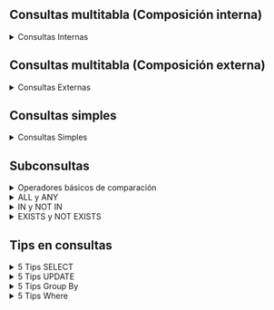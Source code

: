 ## Consultas multitabla (Composición interna)

<details> 
<summary>Consultas Internas</summary>

1. Obtén un listado con el nombre de cada cliente y el nombre y apellido de su representante de ventas.

   ```sql
   SELECT
   c.nombre_cliente AS NombreCliente,
   CONCAT(e.nombre, ' ', e.apellido1) AS NombreRepresentanteVentas,
   FROM cliente c
   JOIN  eempleado ON c.codigo_empleado_rep_ventas = e.codigo_empleado;
   ```

2. Muestra el nombre de los clientes que hayan realizado pagos junto con el nombre de sus representantes de ventas.

   ```sql
   SELECT distinct
   c.nombre_cliente AS NombreCliente,
   CONCAT(e.nombre, ' ', e.apellido1) AS NombreRepresentanteVentas
   FROM cliente c
   JOIN pago p ON c.codigo_cliente = p.codigo_cliente
   JOIN empleado e ON c.codigo_empleado_rep_ventas = e.codigo_empleado;
   ```

3. Muestra eI nombre de los clientes que no hayan realizado pagos junto con eI nombre de sus representantes de ventas

   ```sql
   SELECT
   c.nombre_cliente AS NombreCliente,
   CONCAT(e.nombre, ' ', e.apellido1) AS NombreRepresentanteVentas
   FROM cliente c
   LEFT JOIN empleado e ON c.codigo_empleado_rep_ventas = e.codigo_empleado
   LEFT JOIN pago p ON c.codigo_cliente = p.codigo_cliente
   WHERE p.codigo_cliente is NULL;
   ```

4. Devuelve el nombre de los clientes que han hecho pagos y el nombre de sus representantes junto con la ciudad de la oficina a la que pertenece el representante.

   ```sql
      SELECT
     c.nombre_cliente AS NombreCliente,
     CONCAT(e.nombre, ' ', e.apellido1) AS NombreRepresentanteVentas,
     o.ciudad AS Ciudad
   FROM cliente c
   LEFT JOIN empleado e ON c.codigo_empleado_rep_ventas = e.codigo_empleado
   INNER JOIN pago p ON c.codigo_cliente = p.codigo_cliente
   INNER JOIN oficina o ON e.codigo_oficina = o.codigo_oficina;
   ```

5. Devuelve el nombre de los clientes que no hayan hecho pagos y el nombre de sus representantes junto con la ciudad de la oficina a la que pertenece el representante.

   ```sql
   SELECT DISTINCT
     c.nombre_cliente AS NombreCliente,
     CONCAT(e.nombre, ' ', e.apellido1) AS NombreRepresentanteVentas,
     o.ciudad AS Ciudad
   FROM cliente c
   LEFT JOIN pago p ON c.codigo_cliente = p.codigo_cliente
   JOIN empleado e ON c.codigo_empleado_rep_ventas = e.codigo_empleado
   JOIN oficina o ON o.codigo_oficina = e.codigo_oficina
   WHERE p.codigo_cliente is NULL
   ```

6. Lista la dirección de las oficinas que tengan clientes en Fuenlabrada.

   ```sql
   SELECT DISTINCT
     c.nombre_cliente AS NombreCliente, c.ciudad AS Ciudad_Cielnte, o.linea_direccion1 AS Direccion_Oficina
   FROM cliente c
   JOIN empleado e ON c.codigo_empleado_rep_ventas = e.codigo_empleado
   JOIN oficina o ON o.codigo_oficina = e.codigo_oficina
   WHERE c.ciudad = "Fuenlabrada";
   ```

7. Devuelve el nombre de los clientes y el nombre de sus representantes junto con la ciudad de la oficina a la que pertenece el representante.

   ```sql
   SELECT
   c.nombre_cliente AS Nombre_Cliente,
   e.nombre AS Nombre_Representanre,
   o.ciudad AS Ciudad_Oficina_Representante
   FROM cliente c
   JOIN empleado e ON c.codigo_empleado_rep_ventas = e.codigo_empleado
   JOIN oficina o ON e.codigo_oficina = o.codigo_oficina;
   ```

8. Devuelve un listado con el nombre de los empleados junto con el nombre de sus jefes.

   ```sql
   SELECT
     CONCAT(e1.nombre, ' ', e1.apellido1) AS NombreEmpleado,
     CONCAT(e2.nombre, ' ', e2.apellido1) AS NombreJefe
   FROM empleado e1
   LEFT JOIN empleado e2 ON e1.codigo_jefe = e2.codigo_empleado;
   ```

9. Devuelve un listado que muestre el nombre de cada empleados, el nombre de su jefe y el nombre del jefe de sus jefe.

   ```sql
   SELECT
     e1.codigo_empleado AS CodigoEmpleado,
     CONCAT(e1.nombre, ' ', e1.apellido1) AS NombreEmpleado,
     CONCAT(e2.nombre, ' ', e2.apellido1) AS NombreJefe,
     CONCAT(e3.nombre, ' ', e3.apellido1) AS NombreJefeDelJefe
   FROM empleado e1
   LEFT JOIN empleado e2 ON e1.codigo_jefe = e2.codigo_empleado
   LEFT JOIN empleado e3 ON e2.codigo_jefe = e3.codigo_empleado;
   ```

10. Devuelve el nombre de los clientes a los que no se les ha entregado a tiempo un pedido.

    ```sql
    SELECT DISTINCT c.nombre_cliente AS NombreCliente
    FROM cliente c
    INNER JOIN pedido p ON c.codigo_cliente = p.codigo_cliente
    WHERE p.fecha_entrega > p.fecha_esperada;
    ```

11. Devuelve un listado de las diferentes gamas de producto que ha comprado cada cliente.

   ```sql
      SELECT DISTINCT
         c.nombre_cliente AS NombreCliente,
         g.gama AS GamaProducto
      FROM cliente c
      JOIN pedido p ON c.codigo_cliente = p.codigo_cliente
      JOIN detalle_pedido dp ON p.codigo_pedido = dp.codigo_pedido
      JOIN producto pr ON dp.codigo_producto = pr.codigo_producto
      JOIN gama_producto g ON pr.gama = g.gama
      GROUP BY c.nombre_cliente, g.gama;
   ```

</details>

## Consultas multitabla (Composición externa)

<details> 
<summary>Consultas Externas</summary>

1. Devuelve un listado que muestre solamente los clientes que no han realizado ningún pago.
   
   ```sql
   SELECT 
   c.codigo_cliente AS Codigo, 
   c.nombre_cliente AS Cliente 
   FROM cliente c 
   LEFT JOIN pago p ON c.codigo_cliente = p.codigo_cliente 
   WHERE p.codigo_cliente IS NULL;
   ```
2. Devuelve un listado que muestre solamente los clientes que no han realizado ningún pedido.
   
   ```sql
   SELECT 
   c.codigo_cliente AS Codigo, 
   c.nombre_cliente AS Cliente 
   FROM cliente c 
   LEFT JOIN pedido p ON c.codigo_cliente = p.codigo_cliente 
   WHERE p.codigo_cliente IS NULL;
   ```
3. Devuelve un listado que muestre los clientes que no han realizado ningún pago y los que no han realizado ningún pedido.
   
   ```sql
   SELECT 
   c.codigo_cliente AS Codigo, 
   c.nombre_cliente AS Cliente 
   FROM cliente c 
   LEFT JOIN pago p ON c.codigo_cliente = p.codigo_cliente 
   LEFT JOIN pedido pd ON c.codigo_cliente = pd.codigo_cliente 
   WHERE p.codigo_cliente IS NULL AND pd.codigo_cliente IS NULL;
   ```
4. Devuelve un listado que muestre solamente los empleados que no tienen una oficina asociada.
   
   ```sql
   SELECT e.codigo_empleado AS Codigo, 
   CONCAT (e.nombre,' ',e.apellido1,' ',e.apellido2) AS Empleado 
   FROM empleado e 
   LEFT JOIN oficina o ON e.codigo_oficina = o.codigo_oficina 
   WHERE e.codigo_oficina IS NULL;
   ```
5. Devuelve un listado que muestre solamente los empleados que no tienen un cliente asociado.
   
   ```sql
   SELECT 
   e.codigo_empleado AS Codigo, 
   CONCAT (e.nombre,' ',e.apellido1,' ',e.apellido2) AS Empleado
   FROM empleado e 
   LEFT JOIN cliente c ON e.codigo_empleado = c.codigo_empleado_rep_ventas 
   WHERE c.codigo_empleado_rep_ventas IS NULL;
   ```
6. Devuelve un listado que muestre solamente los empleados que no tienen un cliente asociado junto con los datos de la oficina donde trabajan.
   
   ```sql
   SELECT 
   e.codigo_empleado AS Codigo, 
   CONCAT (e.nombre,' ',e.apellido1,' ',e.apellido2) AS Empleado, 
   o.telefono AS Telefono_Oficina, 
   o.ciudad AS Ciudad, 
   o.pais AS País 
   FROM empleado e 
   LEFT JOIN cliente c ON e.codigo_empleado = c.codigo_empleado_rep_ventas 
   INNER JOIN oficina o ON e.codigo_oficina = o.codigo_oficina  
   WHERE c.codigo_empleado_rep_ventas IS NULL ;
   ```
7. Devuelve un listado que muestre los empleados que no tienen una oficina asociada y los que no tienen un cliente asociado.
   
   ```sql
   SELECT 
   CONCAT(e.nombre, ' ', e.apellido1, ' ', e.apellido2) AS Empleado 
   FROM empleado e 
   LEFT JOIN cliente c ON e.codigo_empleado = c.codigo_empleado_rep_ventas 
   WHERE e.codigo_oficina IS NULL AND c.codigo_empleado_rep_ventas IS NULL;
   ```
8. Devuelve un listado de los productos que nunca han aparecido en un pedido.
   
   ```sql
   SELECT 
   p.codigo_producto AS Codigo,
   p.nombre AS Producto 
   FROM producto p 
   LEFT JOIN detalle_pedido d ON p.codigo_producto = d.codigo_producto 
   WHERE d.codigo_producto IS  NULL;
   ```
9. Devuelve un listado de los productos que nunca han aparecido en un pedido. El resultado debe mostrar el nombre, la descripción y la imagen del producto.
   
   ```sql
   SELECT 
   p.codigo_producto AS Codigo,
   p.nombre AS Producto,
   p.descripcion AS Descripción, 
   g.imagen AS Imagen_Gama 
   FROM producto p 
   LEFT JOIN detalle_pedido d ON p.codigo_producto = d.codigo_producto 
   INNER JOIN gama_producto g ON p.gama = g.gama 
   WHERE d.codigo_producto IS  NULL;
   ```
10. Devuelve las oficinas donde no trabajan ninguno de los empleados que hayan sido los representantes de ventas de algún cliente que haya realizado la compra de algún producto de la gama Frutales.
    
    ```sql
    select distinct 
    o.codigo_oficina AS Codigo_Oficina, 
    e.nombre AS Nombre
    from oficina o
    left join empleado e on o.codigo_oficina = e.codigo_oficina
    left join cliente c on e.codigo_empleado = c.codigo_empleado_rep_ventas
    left join pedido p on c.codigo_cliente = p.codigo_cliente
    left join detalle_pedido dp on p.codigo_pedido = dp.codigo_pedido
    left join producto pr ON dp.codigo_producto = pr.codigo_producto
    where pr.gama = 'Frutales' and c.codigo_empleado_rep_ventas is not null
    and e.codigo_empleado is not null
    and c.codigo_cliente is not null
    and p.codigo_pedido is not null
    and dp.codigo_pedido is not null
    and pr.codigo_producto is not null
    and o.codigo_oficina is not null;
    ```
11. Devuelve un listado con los clientes que han realizado algún pedido pero no han realizado ningún pago.
    
    ```sql
    SELECT DISTINCT 
    c.codigo_cliente AS Codigo,
    c.nombre_cliente AS Cliente
    FROM cliente c
    INNER JOIN pedido p ON c.codigo_cliente = p.codigo_cliente
    LEFT JOIN pago pg ON c.codigo_cliente = pg.codigo_cliente
    WHERE pg.codigo_cliente IS NULL;
    ```
12. Devuelve un listado con los datos de los empleados que no tienen clientes asociados y el nombre de su jefe asociado.
    
    ```sql
    SELECT 
    e.codigo_empleado AS Codigo_empleado, 
    CONCAT (e.nombre, ' ', e.apellido1, ' ', e.apellido2) AS Empleado
    FROM empleado e
    LEFT JOIN cliente c ON e.codigo_empleado = c.codigo_empleado_rep_ventas
    WHERE c.codigo_empleado_rep_ventas IS NULL;
    ```
</details>

## Consultas simples

<details> 
<summary>Consultas Simples</summary>

1. Devuelve un listado con el código de oficina y la ciudad donde hay oficinas.

```sql
SELECT codigo_oficina, ciudad
FROM oficina;
```

2. Devuelve un listado con la ciudad y el teléfono de las oficinas de España.

```sql
SELECT ciudad, telefono
FROM oficina
WHERE pais = 'España';
```

3. Devuelve un listado con el nombre, apellidos y email de los empleados cuyo jefe tiene un código de jefe igual a 7.

```sql
SELECT nombre, apellido1, apellido2, email
FROM empleado
WHERE codigo_jefe = 7;
```

4. Devuelve el nombre del puesto, nombre, apellidos y email del jefe de la empresa.

```sql
SELECT puesto, 
CONCAT(nombre,' ',apellido1,' ', apellido2),
email
FROM empleado;
```

5. Devuelve un listado con el nombre, apellidos y puesto de aquellos empleados que no sean representantes de ventas.

```sql
SELECT  
CONCAT(nombre,' ',apellido1,' ', apellido2) AS Nombre,
puesto
FROM empleado
WHERE puesto != 'Representante Ventas';
```

6. Devuelve un listado con el nombre de todos los clientes españoles.

```sql
SELECT nombre_cliente
FROM cliente
WHERE pais = 'España';
```

7. Devuelve un listado con los distintos estados por los que puede pasar un pedido.

```sql
SELECT DISTINCT estado
FROM pedido;
```

8. Devuelve un listado con el código de cliente de aquellos clientes que realizaron algún pago en 2008.

Utilizando la función YEAR de MySQL:

```sql
SELECT DISTINCT codigo_cliente
FROM pago
WHERE YEAR(fecha_pago) = 2008;
```

Utilizando la función DATE_FORMAT MySQL:

```sql
SELECT DISTINCT codigo_cliente
FROM pago
WHERE DATE_FORMAT(fecha_pago, '%Y') = '2008';
```

Sin utilizar ninguna de las funciones anteriores:

```sql
SELECT DISTINCT codigo_cliente
FROM pago
WHERE fecha_pago >= '2008-01-01' AND fecha_pago < '2009-01-01';
```

9. Devuelve un listado con el código de pedido, código de cliente, fecha esperada y fecha de entrega de los pedidos que no han sido entregados a tiempo.

```sql
SELECT codigo_pedido, codigo_cliente, fecha_esperada, fecha_entrega
FROM pedido
WHERE fecha_entrega > fecha_esperada;
```

10. Devuelve un listado con el código de pedido, código de cliente, fecha esperada y fecha de entrega de los pedidos cuya fecha de entrega ha sido al menos dos días antes de la fecha esperada.

Utilizando la función ADDDATE de MySQL:

```sql
SELECT codigo_pedido, codigo_cliente, fecha_esperada, fecha_entrega
FROM pedido
WHERE fecha_entrega < ADDDATE(fecha_esperada, -2);
```

Utilizando la función DATEDIFF de MySQL:

```sql
SELECT codigo_pedido, codigo_cliente, fecha_esperada, fecha_entrega
FROM pedido
WHERE DATEDIFF(fecha_esperada, fecha_entrega) >= 2;
```

No es posible resolver esta consulta utilizando el operador de suma + o resta - directamente en MySQL.

11. Devuelve un listado de todos los pedidos que fueron rechazados en 2009.

```sql
SELECT *
FROM pedido
WHERE estado = 'Rechazado' AND YEAR(fecha_pedido) = 2009;
```

12. Devuelve un listado de todos los pedidos que han sido entregados en el mes de enero de cualquier año.

```sql
SELECT *
FROM pedido
WHERE MONTH(fecha_entrega) = 1;
```

13. Devuelve un listado con todos los pagos que se realizaron en el año 2008 mediante Paypal. Ordene el resultado de mayor a menor.

```sql
SELECT *
FROM pago
WHERE YEAR(fecha_pago) = 2008 AND forma_pago = 'Paypal'
ORDER BY total DESC;
```

14. Devuelve un listado con todas las formas de pago que aparecen en la tabla pago. Tenga en cuenta que no deben aparecer formas de pago repetidas.

```sql
SELECT DISTINCT forma_pago
FROM pago;
```

15. Devuelve un listado con todos los productos que pertenecen a la gama ornamentales y que tienen más de 100 unidades en stock. El listado deberá estar ordenado por su precio de venta, mostrando en primer lugar los de mayor precio.

```sql
SELECT *
FROM producto
WHERE gama = 'Ornamentales' AND cantidad_en_stock > 100
ORDER BY precio_venta DESC;
```

16. Devuelve un listado con todos los clientes que sean de la ciudad de Madrid y cuyo representante de ventas tenga el código de empleado 11 o 30.

```sql
SELECT *
FROM cliente
WHERE ciudad = 'Madrid'
AND codigo_empleado_rep_ventas IN (11, 30);
```

</details>

## Subconsultas

<details> 
<summary>Operadores básicos de comparación</summary>

1. Devuelve el nombre del cliente con mayor límite de crédito.

   ```sql
   SELECT 
   nombre_cliente AS Nombre,
   limite_credito AS Limite_Credito
   FROM cliente
   WHERE limite_credito = (
   SELECT MAX(limite_credito )
   FROM cliente 
   );
   ```

2. Devuelve el nombre del producto que tenga el precio de venta más caro.

   ```sql
   SELECT 
   nombre AS Nombre,
   precio_venta AS Precio_De_Venta
   FROM producto
   WHERE precio_venta = (
   SELECT MAX(precio_venta)
   FROM producto
   );
   ```

3. Devuelve el nombre del producto del que se han vendido más unidades. (Tenga en cuenta que tendrá que calcular cuál es el número total de unidades que se han vendido de cada producto a partir de los datos de la tabla `detalle_pedido`)

   ```sql
   SELECT p.nombre
   FROM producto p
   JOIN detalle_pedido dp ON p.codigo_producto = dp.codigo_producto
   GROUP BY p.nombre
   ORDER BY SUM(dp.cantidad) DESC
   LIMIT 1;
   
   ```

4. Los clientes cuyo límite de crédito sea mayor que los pagos que haya realizado. (Sin utilizar `INNER JOIN`).

   ```sql
   SELECT *
   FROM cliente
   WHERE limite_credito > (
      SELECT COALESCE(SUM(total), 0)
      FROM pago
      WHERE pago.codigo_cliente = cliente.codigo_cliente
   );
   ```

5. Devuelve el producto que más unidades tiene en stock.

   ```sql
   SELECT nombre, cantidad_en_stock
   FROM producto
   WHERE cantidad_en_stock = (
      SELECT MAX(cantidad_en_stock)
      FROM producto
   );
   ```

6. Devuelve el producto que menos unidades tiene en stock.

   ```sql
   SELECT *
   FROM producto
   WHERE cantidad_en_stock = (
      SELECT MIN(cantidad_en_stock)
      FROM producto
   );    
   ```

7. Devuelve el nombre, los apellidos y el email de los empleados que están a cargo de **Alberto Soria**.

   ```sql
   SELECT e.nombre, e.apellido1, e.apellido2, e.email
   FROM empleado e
   WHERE e.codigo_jefe = (
      SELECT codigo_empleado
      FROM empleado
      WHERE nombre = 'Alberto' AND apellido1 = 'Soria'
   );
   ```

</details> 

<details>
<summary>ALL y ANY</summary>

1. Devuelve el nombre del cliente con mayor límite de crédito.
   
   ```sql
   SELECT nombre_cliente
   FROM cliente
   WHERE limite_credito >= ALL (
      SELECT limite_credito
      FROM cliente
   );
   ```

2. Devuelve el nombre del producto que tenga el precio de venta más caro.
   
   ```sql
   SELECT nombre
   FROM producto
   WHERE precio_venta = (
      SELECT MAX(precio_venta)
      FROM producto
   );  
   ```

3. Devuelve el producto que menos unidades tiene en stock.
   
   ```sql
   SELECT nombre as Producto
   FROM producto
   WHERE cantidad_en_stock = (
      SELECT MIN(cantidad_en_stock)
      FROM producto
   );
   ```
</details>

<details>
<summary>IN y NOT IN</summary>

1. Devuelve el nombre, apellido1 y cargo de los empleados que no representen a ningún cliente.
   
   ```sql
   SELECT nombre, apellido1, puesto
   FROM empleado
   WHERE codigo_empleado NOT IN (
      SELECT DISTINCT codigo_empleado_rep_ventas
      FROM cliente
      WHERE codigo_empleado_rep_ventas IS NOT NULL
   );
   ```

2. Devuelve un listado que muestre solamente los clientes que no han realizado ningún pago.
   
   ```sql
   SELECT *
   FROM cliente
   WHERE codigo_cliente NOT IN (
      SELECT DISTINCT codigo_cliente
      FROM pago
   );  
   ```

3. Devuelve un listado que muestre solamente los clientes que sí han realizado algún pago.
   
   ```sql
   SELECT *
   FROM cliente
   WHERE codigo_cliente IN (
      SELECT DISTINCT codigo_cliente
      FROM pago
   );
   ```

4. Devuelve un listado de los productos que nunca han aparecido en un pedido.
   
   ```sql
   SELECT *
   FROM producto
   WHERE codigo_producto NOT IN (
      SELECT DISTINCT codigo_producto
      FROM detalle_pedido
   );
   ```

5. Devuelve el nombre, apellidos, puesto y teléfono de la oficina de aquellos empleados que no sean representante de ventas de ningún cliente.
   
   ```sql
   SELECT e.nombre, e.apellido1, e.puesto, o.telefono
   FROM empleado e
   JOIN oficina o ON e.codigo_oficina = o.codigo_oficina
   WHERE e.codigo_empleado NOT IN (
      SELECT DISTINCT codigo_empleado_rep_ventas
      FROM cliente
      WHERE codigo_empleado_rep_ventas IS NOT NULL
   );  
   ```

6. Devuelve las oficinas donde **no trabajan** ninguno de los empleados que hayan sido los representantes de ventas de algún cliente que haya realizado la compra de algún producto de la gama `Frutales`.
   
   ```sql
   SELECT * 
   FROM oficina
   WHERE codigo_oficina NOT IN (
      SELECT DISTINCT e.codigo_oficina
      FROM empleado e
      JOIN cliente c ON e.codigo_empleado = c.codigo_empleado_rep_ventas
      JOIN pedido p ON c.codigo_cliente = p.codigo_cliente
      JOIN detalle_pedido dp ON p.codigo_pedido = dp.codigo_pedido
      JOIN producto pr ON dp.codigo_producto = pr.codigo_producto
      WHERE pr.gama = 'Frutales'
   );
   ```

7. Devuelve un listado con los clientes que han realizado algún pedido pero no han realizado ningún pago.
   
   ```SQL
   SELECT *
   FROM cliente
   WHERE codigo_cliente IN (
      SELECT DISTINCT p.codigo_cliente
      FROM pedido p
   ) AND codigo_cliente NOT IN (
      SELECT DISTINCT codigo_cliente
      FROM pago
   );
   ```

</details>

<details>
<summary>EXISTS y NOT EXISTS</summary>

1. Devuelve un listado que muestre solamente los clientes que no han realizado ningún pago.

```sql
SELECT *
FROM cliente c
WHERE EXISTS (
   SELECT 1
   FROM pago p
   WHERE c.codigo_cliente = p.codigo_cliente
);
```

2. Devuelve un listado que muestre solamente los clientes que sí han realizado algún pago.

```SQL
SELECT *
   FROM cliente c
   WHERE EXISTS (
      SELECT 1
      FROM pago p
      WHERE c.codigo_cliente = p.codigo_cliente
);
```

3. Devuelve un listado de los productos que nunca han aparecido en un pedido.

```SQL
SELECT *
FROM producto pr
WHERE NOT EXISTS (
      SELECT 1
      FROM detalle_pedido dp
      WHERE pr.codigo_producto = dp.codigo_producto
);
```

4. Devuelve un listado de los productos que han aparecido en un pedido alguna vez.

```SQL
SELECT *
   FROM producto pr
   WHERE EXISTS (
      SELECT 1
      FROM detalle_pedido dp
      WHERE pr.codigo_producto = dp.codigo_producto
);
```
</details>

## Tips en consultas

<details>
<summary>5 Tips SELECT</summary>

1. Uso del CASE en select
   ```sql
   select 
   puesto,
   case 
   when puesto = 'Representante Ventas' then 001 
   when puesto = 'Secretaria' then 002
   else 003 end as CodigoPuesto
   from empleado;
   ```
2. Uso de operaciones ariteticas con select

   ```sql
   select
   precio_venta, precio_proveedor,
   (precio_venta - precio_proveedor) AS Diferencia_entre_precios
   from producto;
   ```
3. Insertar datos en una tabla con select

   ```sql
   select nombre, codigo_jefe, 
   3213581364 as telefono 
   from empleado
   where codigo_jefe = 1;
   ```

4. Tipo de subconsulta usando select y relacionando tablas

   ```sql
   select p.nombre,
	(select count(dp.codigo_pedido)
	from detalle_pedido dp
   where p.codigo_producto = dp.codigo_producto) AS Pedidos_pro_producto
   from producto p;
   ```
5. Consulta sobre consulta
```SQL
    select nombre, Total from
        (select e.nombre, count(e.codigo_empleado) as Total
        from cliente c
        join empleado e on c.codigo_empleado_rep_ventas = e.codigo_empleado
        group by e.nombre) as tabla 
    where tabla.Total > 3;
```

</details>

</details>

<details>
<summary>5 Tips UPDATE</summary>

1. Editar usando un valor ya guardado

   Sumar 10 a la cantidad de stock en los producto

   ```sql   
   UPDATE producto set cantidad_en_stock = cantidad_en_stock + 10;
   ```
2. Uso de operaciones ariteticas con select

   ```sql
   select
   precio_venta, precio_proveedor,
   (precio_venta - precio_proveedor) AS Diferencia_entre_precios
   from producto;
   ```
3. Insertar datos en una tabla con select

   ```sql
   select nombre, codigo_jefe, 
   3213581364 as telefono 
   from empleado
   where codigo_jefe = 1;
   ```

4. Tipo de subconsulta usando select y relacionando tablas

   ```sql
   select p.nombre,
	(select count(dp.codigo_pedido)
	from detalle_pedido dp
   where p.codigo_producto = dp.codigo_producto) AS Pedidos_pro_producto
   from producto p;
   ```
5.

</details>

<details>
<summary> 5 Tips Group By </summary>

1. Utilizacion de group Basica
   ```SQL
      select c.pais, count(*) as Numero_clientes
      from cliente c
      join pago p on p.codigo_cliente = c.codigo_cliente
      group by  c.pais;
   ```

2. Filtrar los paises que empiecen con una letra y utilizacion de HAVING
   ```SQL
      select c.pais, count(*) as Total
      from cliente c
      where substring(c.pais, 1, 1) = 'u' 
      group by c.pais
      having count(*) > 2;
   ``` 

3. Cuenta cuantos paises empiezan por cada letra hay en cada letra 
   ```SQL
      select substring(c.pais, 1, 1) as Primeraletra, count(*) as Total
      from cliente c
      group by c.pais;
   ```

4. une 2 tablas y las agrupa contando el total de cada una

   ```SQL

      select Columna, count(*) as Total 
      from
         (select p.forma_pago as Columna 
         from cliente c
         join pago p on p.codigo_cliente = c.codigo_cliente
         union all
         select c.pais As Columna 
         from cliente c) as mitabla
      group by Columna ;
   ```

5. Concatenar resultados de agrupamiento
   ```SQL
      select
      p.forma_pago, 
      GROUP_CONCAT(c.pais order by c.pais desc SEPARATOR ', ') as pais
      from cliente c
      JOIN pago p on p.codigo_cliente = c.codigo_cliente
      GROUP by p.forma_pago;
   ```
</details>

<details>

<summary>5 Tips Where </summary>

1. Not in, cuando queremos que no muestre los codigos que le ponemos 
   ```SQL
      select codigo_cliente, nombre_cliente
      from cliente
      where codigo_cliente not in (1, 2, 4, 8, 9);
   ```

2. subconsulta
   ```SQL
      select * 
      from oficina o
      where (
         select count(*)
         from empleado e
         where e.codigo_oficina = o.codigo_oficina
      )>4;
   ```

3.  Editar obteniendo el valor por subconsulta
   ```SQL 

      select nombre_cliente 
      from cliente 
      where nombre_cliente REGEXP '[aieo]$';
   ```

4. Regex
   ```SQL

      select * 
      from pago where (
               select pais 
               from cliente 
               where cliente.codigo_cliente  = pago.codigo_cliente ) 
      <> 'France';
   ```

5. In y subconsulta
   ```SQL
      select nombre_cliente 
      from cliente
      where codigo_empleado_rep_ventas IN (
         select codigo_empleado 
         from empleado 
         where apellido1 LIKE 'b%'
      );
   ```

</details>















